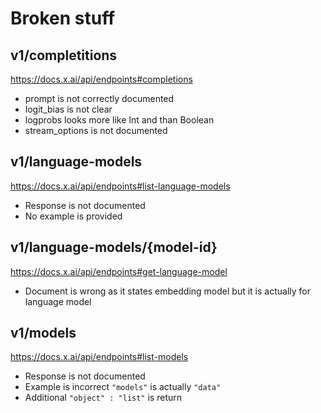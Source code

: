 # Broken stuff

## v1/completitions
https://docs.x.ai/api/endpoints#completions
* prompt is not correctly documented
* logit_bias is not clear
* logprobs looks more like Int and than Boolean
* stream_options is not documented

## v1/language-models
https://docs.x.ai/api/endpoints#list-language-models
* Response is not documented
* No example is provided

## v1/language-models/{model-id}
https://docs.x.ai/api/endpoints#get-language-model
* Document is wrong as it states embedding model but it is actually for language model

## v1/models
https://docs.x.ai/api/endpoints#list-models
* Response is not documented
* Example is incorrect `"models"` is actually `"data"`
* Additional `"object" : "list"` is return

